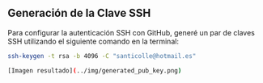 ## Generación de la Clave SSH

Para configurar la autenticación SSH con GitHub, generé un par de claves SSH utilizando el siguiente comando en la terminal:

```bash
ssh-keygen -t rsa -b 4096 -C "santicolle@hotmail.es"

[Imagen resultado](../img/generated_pub_key.png)